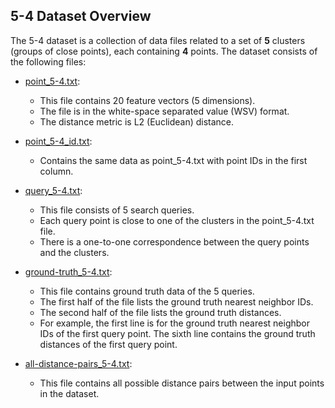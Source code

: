 ## 5-4 Dataset Overview

The 5-4 dataset is a collection of data files related to a set of **5** clusters (groups of close points),
each containing **4** points.
The dataset consists of the following files:

- [point_5-4.txt](./point_5-4.txt):
  - This file contains 20 feature vectors (5 dimensions). 
  - The file is in the white-space separated value (WSV) format.
  - The distance metric is L2 (Euclidean) distance.

- [point_5-4_id.txt](./point_5-4_id.txt):
  - Contains the same data as point_5-4.txt with point IDs in the first column.

- [query_5-4.txt](./query_5-4.txt):
  - This file consists of 5 search queries.
  - Each query point is close to one of the clusters in the point_5-4.txt file.
  - There is a one-to-one correspondence between the query points and the clusters.

- [ground-truth_5-4.txt](./ground-truth_5-4.txt):
  - This file contains ground truth data of the 5 queries.
  - The first half of the file lists the ground truth nearest neighbor IDs.
  - The second half of the file lists the ground truth distances.
  - For example, the first line is for the ground truth nearest neighbor IDs of the first query point. The sixth line contains the ground truth distances of the first query point.

- [all-distance-pairs_5-4.txt](./all-distance-pairs_5-4.txt):
  - This file contains all possible distance pairs between the input points in the dataset.